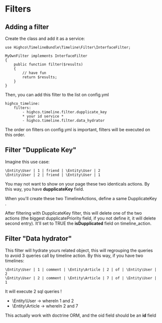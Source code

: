 # Filters

## Adding a filter

Create the class and add it as a service:

    use Highco\TimelineBundle\Timeline\Filter\InterfaceFilter;

    MyOwnFilter implements InterfaceFilter
    {
        public function filter($results)
        {
            // have fun
            return $results;
        }
    }

Then, you can add this filter to the list on config.yml

    highco_timeline:
        filters:
            - highco.timeline.filter.dupplicate_key
            * your id service *
            - highco.timeline.filter.data_hydrator

The order on filters on config.yml is important, filters will be executed on this order.

## Filter "Dupplicate Key"

Imagine this use case:

    \Entity\User | 1 | friend | \Entity\User | 2
    \Entity\User | 2 | friend | \Entity\User | 1

You may not want to show on your page these two identicals actions. By this way, you have **dupplicateKey** field.

When you'll create these two TimelineActions, define a same DupplicateKey .

After filtering with DupplicateKey filter, this will delete one of the two actions (the biggest dupplicatePriority field, if you not define it, it will delete second entry).
It'll set to TRUE the **isDupplicated** field on timeline_action.

## Filter "Data hydrator"

This filter will hydrate yours related object, this will regrouping the queries to avoid 3 queries call by timeline action.
By this way, if you have two timelines:

    \Entity\User | 1 | comment | \Entity\Article | 2 | of | \Entity\User | 2
    \Entity\User | 2 | comment | \Entity\Article | 7 | of | \Entity\User | 1

It will execute 2 sql queries !

* \Entity\User    -> whereIn 1 and 2
* \Entity\Article -> whereIn 2 and 7

This actually work with doctrine ORM, and the oid field should be an **id** field


